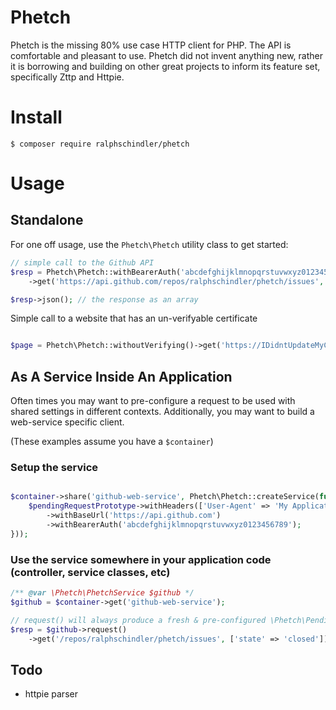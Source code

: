 # Phetch

Phetch is the missing 80% use case HTTP client for PHP. The API is
comfortable and pleasant to use. Phetch did not invent anything new,
rather it is borrowing and building on other great projects to inform
its feature set, specifically Zttp and Httpie.

# Install

```
$ composer require ralphschindler/phetch
```

# Usage

## Standalone

For one off usage, use the `Phetch\Phetch` utility class to get started:

```php
// simple call to the Github API
$resp = Phetch\Phetch::withBearerAuth('abcdefghijklmnopqrstuvwxyz0123456789')
    ->get('https://api.github.com/repos/ralphschindler/phetch/issues', ['state' => 'all']);

$resp->json(); // the response as an array
```

Simple call to a website that has an un-verifyable certificate

```php

$page = Phetch\Phetch::withoutVerifying()->get('https://IDidntUpdateMyCert.org')->body();
```

## As A Service Inside An Application

Often times you may want to pre-configure a request to be used with shared
settings in different contexts. Additionally, you may want to build a
web-service specific client.

(These examples assume you have a `$container`)

### Setup the service

```php

$container->share('github-web-service', Phetch\Phetch::createService(function ($pendingRequestPrototype) {
    $pendingRequestPrototype->withHeaders(['User-Agent' => 'My Applications Http Client v1.0.0'])
        ->withBaseUrl('https://api.github.com')
        ->withBearerAuth('abcdefghijklmnopqrstuvwxyz0123456789');
}));
```

### Use the service somewhere in your application code (controller, service classes, etc)

```php
/** @var \Phetch\PhetchService $github */
$github = $container->get('github-web-service');

// request() will always produce a fresh & pre-configured \Phetch\PendingRequest
$resp = $github->request()
    ->get('/repos/ralphschindler/phetch/issues', ['state' => 'closed']);
```


## Todo


- httpie parser
